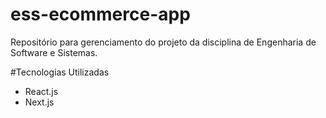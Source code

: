 # ess-ecommerce-app
Repositório para gerenciamento do projeto da disciplina de Engenharia de Software e Sistemas.

#Tecnologias Utilizadas
* React.js
* Next.js
